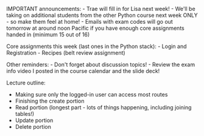 IMPORTANT announcements:
    - Trae will fill in for Lisa next week!
    - We'll be taking on additional students from the other Python course next week ONLY - so make them feel at home!
    - Emails with exam codes will go out tomorrow at around noon Pacific if you have enough core assignments handed in (minimum 15 out of 16)

Core assignments this week (last ones in the Python stack):
    - Login and Registration
    - Recipes (belt review assignment)

Other reminders:
    - Don't forget about discussion topics!
    - Review the exam info video I posted in the course calendar and the slide deck!

Lecture outline:
- Making sure only the logged-in user can access most routes
- Finishing the create portion
- Read portion (longest part - lots of things happening, including joining tables!)
- Update portion
- Delete portion
